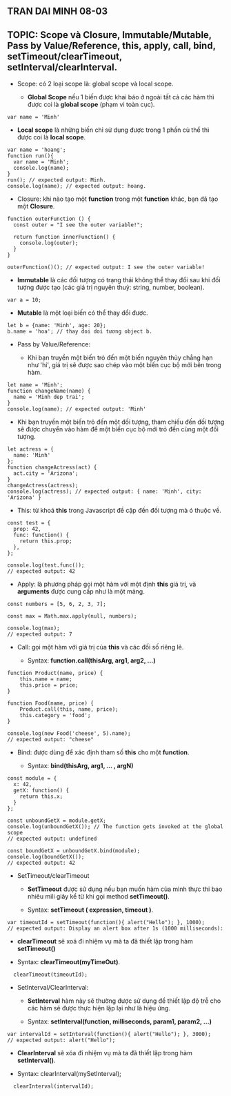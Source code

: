 ## TRAN DAI MINH 08-03

## TOPIC: Scope và Closure, Immutable/Mutable, Pass by Value/Reference, this, apply, call, bind, setTimeout/clearTimeout, setInterval/clearInterval.

- Scope: có 2 loại scope là: global scope và local scope.

  - **Global Scope** nếu 1 biến được khai báo ở ngoài tất cả các hàm thì được coi là **global scope** (phạm vi toàn cục).

```
var name = 'Minh'
```

- **Local scope** là những biến chỉ sử dụng được trong 1 phần củ thể thì được coi là **local scope**.

```
var name = 'hoang';
function run(){
  var name = 'Minh';
  console.log(name);
}
run(); // expected output: Minh.
console.log(name); // expected output: hoang.
```

- Closure: khi nào tạo một **function** trong một **function** khác, bạn đã tạo một **Closure**.

```
function outerFunction () {
  const outer = "I see the outer variable!";

  return function innerFunction() {
    console.log(outer);
  }
}

outerFunction()(); // expected output: I see the outer variable!
```

- **Immutable** là các đối tượng có trạng thái không thể thay đổi sau khi đối tượng được tạo (các giá trị nguyên thuỷ: string, number, boolean).

```
var a = 10;
```

  - **Mutable** là một loại biến có thể thay đổi được.

```
let b = {name: 'Minh', age: 20};
b.name = 'hoa'; // thay doi doi tương object b.
```

- Pass by Value/Reference:

  - Khi bạn truyền một biến trỏ đến một biến nguyên thủy chẳng hạn như 'hi', giá trị sẽ được sao chép vào một biến cục bộ mới bên trong hàm.

```
let name = 'Minh';
function changeName(name) {
  name = 'Minh dep trai';
}
console.log(name); // expected output: 'Minh'
```

- Khi bạn truyền một biến trỏ đến một đối tượng, tham chiếu đến đối tượng sẽ được chuyển vào hàm để một biến cục bộ mới trỏ đến cùng một đối tượng.

```
let actress = {
  name: 'Minh'
};
function changeActress(act) {
  act.city = 'Arizona';
}
changeActress(actress);
console.log(actress); // expected output: { name: 'Minh', city: 'Arizona' }
```

- This: từ khoá **this** trong Javascript đề cập đến đối tượng mà ó thuộc về.

```
const test = {
  prop: 42,
  func: function() {
    return this.prop;
  },
};

console.log(test.func());
// expected output: 42
```

- Apply: là phương pháp gọi một hàm với một định **this** giá trị, và **arguments** được cung cấp như là một mảng.

```
const numbers = [5, 6, 2, 3, 7];

const max = Math.max.apply(null, numbers);

console.log(max);
// expected output: 7
```

- Call: gọi một hàm với giá trị của **this** và các đối số riêng lẻ.

  - Syntax: **function.call(thisArg, arg1, arg2, ...)**

```
function Product(name, price) {
    this.name = name;
    this.price = price;
}

function Food(name, price) {
    Product.call(this, name, price);
    this.category = 'food';
}

console.log(new Food('cheese', 5).name);
// expected output: "cheese"
```

- Bind: được dùng để xác định tham số **this** cho một **function**.

  - Syntax: **bind(thisArg, arg1, ... , argN)**

```
const module = {
  x: 42,
  getX: function() {
    return this.x;
  }
};

const unboundGetX = module.getX;
console.log(unboundGetX()); // The function gets invoked at the global scope
// expected output: undefined

const boundGetX = unboundGetX.bind(module);
console.log(boundGetX());
// expected output: 42
```

- SetTimeout/clearTimeout

  - **SetTimeout** được sử dụng nếu bạn muốn hàm của mình thực thi bao nhiêu mili giây kể từ khi gọi method **setTimeout()**.

  - Syntax: **setTimeout ( expression, timeout )**.

```
var timeoutId = setTimeout(function(){ alert("Hello"); }, 1000);
// expected output: Display an alert box after 1s (1000 milliseconds):
```

- **clearTimeout** sẽ xoá đi nhiệm vụ mà ta đã thiết lập trong hàm **setTimeout()**

- Syntax: **clearTimeout(myTimeOut)**.

```
  clearTimeout(timeoutId);
```

- SetInterval/ClearInterval:

  - **SetInterval** hàm này sẽ thường được sử dụng để thiết lập độ trễ cho các hàm sẽ được thực hiện lặp lại như là hiệu ứng.

  - Syntax: **setInterval(function, milliseconds, param1, param2, ...)**

```
var intervalId = setInterval(function(){ alert("Hello"); }, 3000);
// expected output: alert("Hello");
```

- **ClearInterval** sẽ xóa đi nhiệm vụ mà ta đã thiết lập trong hàm **setInterval()**.

- Syntax: clearInterval(mySetInterval);

```
  clearInterval(intervalId);
```
